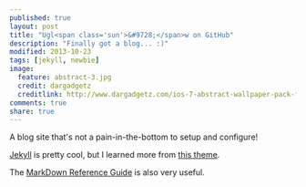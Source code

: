 ```yaml
---
published: true
layout: post
title: "Ugl<span class='sun'>&#9728;</span>w on GitHub"
description: "Finally got a blog... :)"
modified: 2013-10-23
tags: [jekyll, newbie]
image:
  feature: abstract-3.jpg
  credit: dargadgetz
  creditlink: http://www.dargadgetz.com/ios-7-abstract-wallpaper-pack-for-iphone-5-and-ipod-touch-retina/
comments: true
share: true
---
```


A blog site that's not a pain-in-the-bottom to setup and configure!

[Jekyll](http://jekyllrb.com/) is pretty cool, but I learned more from [this theme](http://mmistakes.github.io/hpstr-jekyll-theme/theme-setup/).

The [MarkDown Reference Guide](http://daringfireball.net/projects/markdown/basics) is also very useful.
